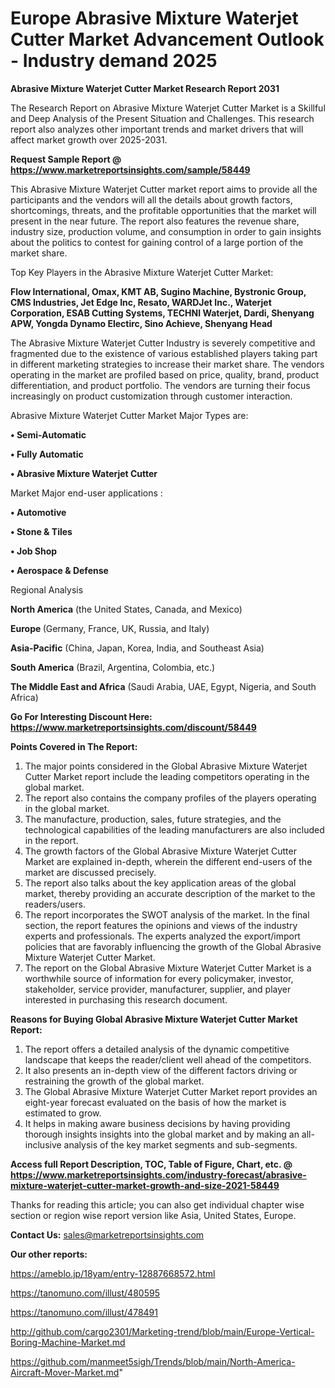  # Europe Abrasive Mixture Waterjet Cutter Market Advancement Outlook - Industry demand 2025

<strong>Abrasive Mixture Waterjet Cutter Market Research Report 2031</strong>

The Research Report on Abrasive Mixture Waterjet Cutter Market is a Skillful and Deep Analysis of the Present Situation and Challenges. This research report also analyzes other important trends and market drivers that will affect market growth over 2025-2031.

<strong>Request Sample Report @ <a href=https://www.marketreportsinsights.com/sample/58449>https://www.marketreportsinsights.com/sample/58449</a></strong>

This Abrasive Mixture Waterjet Cutter market report aims to provide all the participants and the vendors will all the details about growth factors, shortcomings, threats, and the profitable opportunities that the market will present in the near future. The report also features the revenue share, industry size, production volume, and consumption in order to gain insights about the politics to contest for gaining control of a large portion of the market share.

Top Key Players in the Abrasive Mixture Waterjet Cutter Market:

<strong>Flow International, Omax, KMT AB, Sugino Machine, Bystronic Group, CMS Industries, Jet Edge Inc, Resato, WARDJet Inc., Waterjet Corporation, ESAB Cutting Systems, TECHNI Waterjet, Dardi, Shenyang APW, Yongda Dynamo Electirc, Sino Achieve, Shenyang Head</strong>

The Abrasive Mixture Waterjet Cutter Industry is severely competitive and fragmented due to the existence of various established players taking part in different marketing strategies to increase their market share. The vendors operating in the market are profiled based on price, quality, brand, product differentiation, and product portfolio. The vendors are turning their focus increasingly on product customization through customer interaction.

Abrasive Mixture Waterjet Cutter Market Major Types are:

<strong>• Semi-Automatic

• Fully Automatic

• Abrasive Mixture Waterjet Cutter</strong>

Market Major end-user applications :

<strong>• Automotive

• Stone & Tiles

• Job Shop

• Aerospace & Defense</strong>

Regional Analysis

</u><strong><b>North America</b></strong> (the United States, Canada, and Mexico)

<strong><b>Europe </b></strong>(Germany, France, UK, Russia, and Italy)

<strong><b>Asia-Pacific</b></strong> (China, Japan, Korea, India, and Southeast Asia)

<strong><b>South America</b></strong> (Brazil, Argentina, Colombia, etc.)

<strong><b>The Middle East and Africa</b></strong> (Saudi Arabia, UAE, Egypt, Nigeria, and South Africa)

<strong>Go For Interesting Discount Here: <a href=https://www.marketreportsinsights.com/discount/58449>https://www.marketreportsinsights.com/discount/58449</a></strong>

<strong>Points Covered in The Report:</strong>
<ol>
  <li>The major points considered in the Global Abrasive Mixture Waterjet Cutter Market report include the leading competitors operating in the global market.</li>
  <li>The report also contains the company profiles of the players operating in the global market.</li>
  <li>The manufacture, production, sales, future strategies, and the technological capabilities of the leading manufacturers are also included in the report.</li>
  <li>The growth factors of the Global Abrasive Mixture Waterjet Cutter Market are explained in-depth, wherein the different end-users of the market are discussed precisely.</li>
  <li>The report also talks about the key application areas of the global market, thereby providing an accurate description of the market to the readers/users.</li>
  <li>The report incorporates the SWOT analysis of the market. In the final section, the report features the opinions and views of the industry experts and professionals. The experts analyzed the export/import policies that are favorably influencing the growth of the Global Abrasive Mixture Waterjet Cutter Market.</li>
  <li>The report on the Global Abrasive Mixture Waterjet Cutter Market is a worthwhile source of information for every policymaker, investor, stakeholder, service provider, manufacturer, supplier, and player interested in purchasing this research document.</li>
</ol>
<strong>Reasons for Buying Global Abrasive Mixture Waterjet Cutter Market Report:</strong>

<ol>
  <li>The report offers a detailed analysis of the dynamic competitive landscape that keeps the reader/client well ahead of the competitors.</li>
  <li>It also presents an in-depth view of the different factors driving or restraining the growth of the global market.</li>
  <li>The Global Abrasive Mixture Waterjet Cutter Market report provides an eight-year forecast evaluated on the basis of how the market is estimated to grow.</li>
  <li>It helps in making aware business decisions by having providing thorough insights insights into the global market and by making an all-inclusive analysis of the key market segments and sub-segments.</li>
</ol>
<strong>Access full Report Description, TOC, Table of Figure, Chart, etc. @ <a href=https://www.marketreportsinsights.com/industry-forecast/abrasive-mixture-waterjet-cutter-market-growth-and-size-2021-58449>https://www.marketreportsinsights.com/industry-forecast/abrasive-mixture-waterjet-cutter-market-growth-and-size-2021-58449</a></strong>


Thanks for reading this article; you can also get individual chapter wise section or region wise report version like Asia, United States, Europe.

<strong>Contact Us:</strong>
sales@marketreportsinsights.com

<strong>Our other reports:</strong>

<a href=https://ameblo.jp/18yam/entry-12887668572.html>https://ameblo.jp/18yam/entry-12887668572.html</a>

<a href=https://tanomuno.com/illust/480595>https://tanomuno.com/illust/480595</a>

<a href=https://tanomuno.com/illust/478491>https://tanomuno.com/illust/478491</a>

<a href=http://github.com/cargo2301/Marketing-trend/blob/main/Europe-Vertical-Boring-Machine-Market.md>http://github.com/cargo2301/Marketing-trend/blob/main/Europe-Vertical-Boring-Machine-Market.md</a>

<a href=https://github.com/manmeet5sigh/Trends/blob/main/North-America-Aircraft-Mover-Market.md>https://github.com/manmeet5sigh/Trends/blob/main/North-America-Aircraft-Mover-Market.md</a>"
